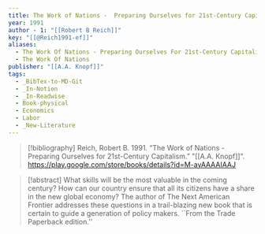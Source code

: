 ```yaml
---
title: The Work of Nations -  Preparing Ourselves for 21st-Century Capitalism
year: 1991
author - 1: "[[Robert B Reich]]"
key: "[[@Reich1991-ef]]"
aliases:
  - The Work Of Nations - Preparing Ourselves For 21st-Century Capitalism
  - The Work Of Nations
publisher: "[[A.A. Knopf]]"
tags:
  - _BibTex-to-MD-Git
  - _In-Notion
  - _In-Readwise
  - Book-physical
  - Economics
  - Labor
  - _New-Literature
---
```


> [!bibliography]
> Reich, Robert B. 1991. “The Work of Nations -  Preparing Ourselves for 21st-Century Capitalism.” "[[A.A. Knopf]]". https://play.google.com/store/books/details?id=M-ayAAAAIAAJ

> [!abstract]
> What skills will be the most valuable in the coming century? How can our country ensure that all its citizens have a share in the new global economy? The author of The Next American Frontier addresses these questions in a trail-blazing new book that is certain to guide a generation of policy makers. ``From the Trade Paperback edition.''